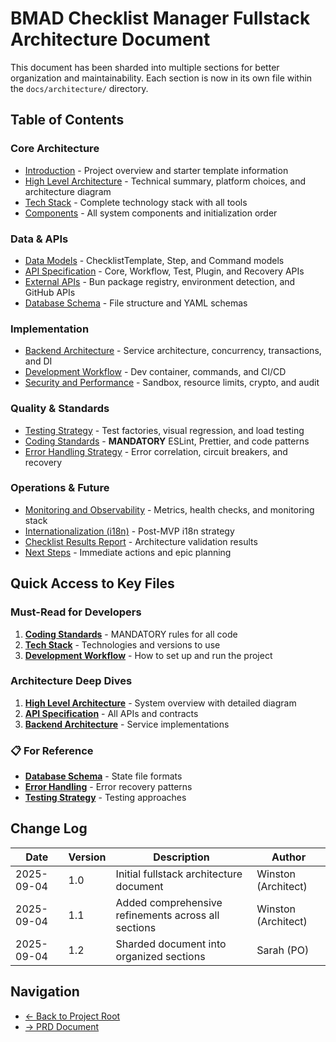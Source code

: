 # BMAD Checklist Manager Fullstack Architecture Document

This document has been sharded into multiple sections for better organization and maintainability. Each section is now in its own file within the `docs/architecture/` directory.

## Table of Contents

### Core Architecture

- [Introduction](./architecture/introduction.md) - Project overview and starter template information
- [High Level Architecture](./architecture/high-level-architecture.md) - Technical summary, platform choices, and architecture diagram
- [Tech Stack](./architecture/tech-stack.md) - Complete technology stack with all tools
- [Components](./architecture/components.md) - All system components and initialization order

### Data & APIs

- [Data Models](./architecture/data-models.md) - ChecklistTemplate, Step, and Command models
- [API Specification](./architecture/api-specification.md) - Core, Workflow, Test, Plugin, and Recovery APIs
- [External APIs](./architecture/external-apis.md) - Bun package registry, environment detection, and GitHub APIs
- [Database Schema](./architecture/database-schema.md) - File structure and YAML schemas

### Implementation

- [Backend Architecture](./architecture/backend-architecture.md) - Service architecture, concurrency, transactions, and DI
- [Development Workflow](./architecture/development-workflow.md) - Dev container, commands, and CI/CD
- [Security and Performance](./architecture/security-and-performance.md) - Sandbox, resource limits, crypto, and audit

### Quality & Standards

- [Testing Strategy](./architecture/testing-strategy.md) - Test factories, visual regression, and load testing
- [Coding Standards](./architecture/coding-standards.md) - **MANDATORY** ESLint, Prettier, and code patterns
- [Error Handling Strategy](./architecture/error-handling.md) - Error correlation, circuit breakers, and recovery

### Operations & Future

- [Monitoring and Observability](./architecture/monitoring-and-observability.md) - Metrics, health checks, and monitoring stack
- [Internationalization (i18n)](./architecture/internationalization-i18n-considerations.md) - Post-MVP i18n strategy
- [Checklist Results Report](./architecture/checklist-results-report.md) - Architecture validation results
- [Next Steps](./architecture/next-steps.md) - Immediate actions and epic planning

## Quick Access to Key Files

### Must-Read for Developers

1. **[Coding Standards](./architecture/coding-standards.md)** - MANDATORY rules for all code
2. **[Tech Stack](./architecture/tech-stack.md)** - Technologies and versions to use
3. **[Development Workflow](./architecture/development-workflow.md)** - How to set up and run the project

### Architecture Deep Dives

1. **[High Level Architecture](./architecture/high-level-architecture.md)** - System overview with detailed diagram
2. **[API Specification](./architecture/api-specification.md)** - All APIs and contracts
3. **[Backend Architecture](./architecture/backend-architecture.md)** - Service implementations

### 📋 For Reference

- **[Database Schema](./architecture/database-schema.md)** - State file formats
- **[Error Handling](./architecture/error-handling.md)** - Error recovery patterns
- **[Testing Strategy](./architecture/testing-strategy.md)** - Testing approaches

## Change Log

| Date       | Version | Description                                         | Author              |
| ---------- | ------- | --------------------------------------------------- | ------------------- |
| 2025-09-04 | 1.0     | Initial fullstack architecture document             | Winston (Architect) |
| 2025-09-04 | 1.1     | Added comprehensive refinements across all sections | Winston (Architect) |
| 2025-09-04 | 1.2     | Sharded document into organized sections            | Sarah (PO)          |

## Navigation

- [← Back to Project Root](../README.md)
- [→ PRD Document](../prd.md)
